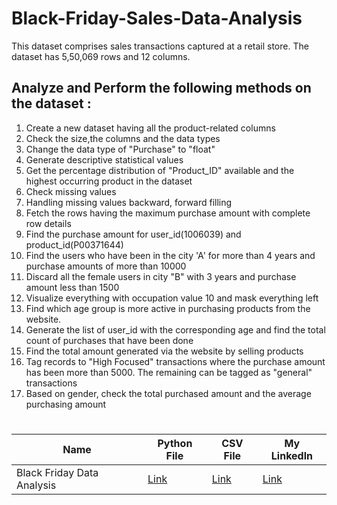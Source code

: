 # Black-Friday-Sales-Data-Analysis

This dataset comprises sales transactions captured at a retail store. The dataset has 5,50,069 rows and 12 columns.

## Analyze and Perform the following methods on the dataset :
1)  Create a new dataset having all the product-related columns
2)  Check the size,the columns and the data types
3)  Change the data type of "Purchase" to "float"
4)  Generate descriptive statistical values
5)  Get the percentage distribution of "Product_ID" available and the highest occurring product in the dataset
6)  Check missing values
7)  Handling missing values backward, forward filling
8)  Fetch the rows having the maximum purchase amount with complete row details
9)  Find the purchase amount for user_id(1006039) and product_id(P00371644)
10)  Find the users who have been in the city 'A' for more than 4 years and purchase amounts of more than 10000
11)  Discard all the female users in city "B" with 3 years and purchase amount less than 1500
12)  Visualize everything with occupation value 10 and mask everything left
13)  Find which age group is more active in purchasing products from the website.
14)  Generate the list of user_id with the corresponding age and find the total count of purchases that have been done
15)  Find the total amount generated via the website by selling products
16)  Tag records to "High Focused" transactions where the purchase amount has been more than 5000. The remaining can be tagged as "general" transactions
17)  Based on gender, check the total purchased amount and the average purchasing amount

#
|Name |Python File|CSV File|My Linkedln|
|-|-|-|-|
|Black Friday Data Analysis|[Link](https://github.com/shubhammeshram01/Black-Friday-Sales-Data-Analysis/blob/main/Black%20Friday%20Sales%20Analysis_2.ipynb)|[Link](https://github.com/shubhammeshram01/Black-Friday-Sales-Data-Analysis/blob/main/Black%20Friday.csv)|[Link]()|
